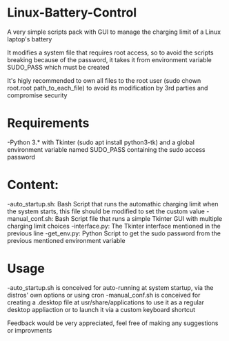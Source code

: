 # Linux-Battery-Control
A very simple scripts pack with GUI to manage the charging limit of a Linux laptop's battery

It modifies a system file that requires root access, so to avoid the scripts breaking because of the
password, it takes it from environment variable SUDO_PASS which must be created

It's higly recommended to own all files to the root user (sudo chown root.root path_to_each_file)
to avoid its modification by 3rd parties and compromise security

# Requirements
-Python 3.* with Tkinter (sudo apt install python3-tk) and a global environment variable named SUDO_PASS containing the sudo access password

# Content:
-auto_startup.sh: Bash Script that runs the automathic charging limit when the system starts, this file
 should be modified to set the custom value
-manual_conf.sh: Bash Script file that runs a simple Tkinter GUI with multiple charging limit choices
-interface.py: The Tkinter interface mentioned in the previous line
-get_env.py: Python Script to get the sudo password from the previous mentioned environment variable

# Usage
-auto_startup.sh is conceived for auto-running at system startup, via the distros' own options or using cron
-manual_conf.sh is conceived for creating a .desktop file at usr/share/applications to use it as a regular desktop
 appliaction or to launch it via a custom keyboard shortcut
 
 Feedback would be very appreciated, feel free of making any suggestions or improvments
